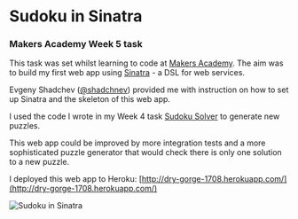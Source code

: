 Sudoku in Sinatra
=================

### Makers Academy Week 5 task

This task was set whilst learning to code at
[Makers Academy](http://www.makersacademy.com). The aim was to build my first
web app using [Sinatra](http://www.sinatrarb.com/) - a DSL for web services.

Evgeny Shadchev ([@shadchnev](http://twitter.com/shadchnev)) provided me with
instruction on how to set up Sinatra and the skeleton of this web app.

I used the code I wrote in my Week 4 task
[Sudoku Solver](https://github.com/jamesjoshuahill/sudoku-solver) to generate
new puzzles.

This web app could be improved by more integration tests and a more
sophisticated puzzle generator that would check there is only one solution to a
new puzzle.

I deployed this web app to Heroku:
[http://dry-gorge-1708.herokuapp.com/](http://dry-gorge-1708.herokuapp.com/)

![Sudoku in Sinatra](https://raw.github.com/jamesjoshuahill/sudoku-sinatra/master/screenshot.png "Deployment screenshot")

